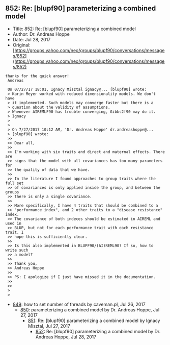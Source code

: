 ## 852: Re: [blupf90] parameterizing a combined model

- Title: 852: Re: [blupf90] parameterizing a combined model
- Author: Dr. Andreas Hoppe
- Date: Jul 28, 2017
- Original: [https://groups.yahoo.com/neo/groups/blupf90/conversations/messages/852](https://groups.yahoo.com/neo/groups/blupf90/conversations/messages/852)

```
thanks for the quick answer!
 Andreas

 On 07/27/17 18:01, Ignacy Misztal ignacy@... [blupf90] wrote:
 > Karin Meyer worked with reduced dimensionality models. We don't have 
 > it implemented. Such models may converge faster but there is a 
 > question about the validity of assumptions.
 > Whenever AIREMLF90 has trouble converging, Gibbs2f90 may do it.
 > Ignacy
 >
 >
 > On 7/27/2017 10:12 AM, 'Dr. Andreas Hoppe' dr.andreashoppe@...
 > [blupf90] wrote:
 >>
 >> Dear all,
 >>
 >> I'm working with six traits and direct and maternal effects. There are
 >> signs that the model with all covariances has too many parameters for
 >> the quality of data that we have.
 >>
 >> In the literature I found approaches to group traits where the full set
 >> of covariances is only applied inside the group, and between the groups
 >> there is only a single covariance.
 >>
 >> More specifically, I have 4 traits that should be combined to a
 >> "performance index", and 2 other traits to a "disease resistance" index.
 >> The covariance of both indeces should be estimated in AIREML and used in
 >> BLUP, but not for each performance trait with each resistance trait. I
 >> hope this is sufficiently clear.
 >>
 >> Is this also implemented in BLUPF90/(AI)REML90? If so, how to write such
 >> a model?
 >>
 >> Thank you,
 >> Andreas Hoppe
 >>
 >> PS: I apologize if I just have missed it in the documentation.
 >>
 >>
 >
 > 
```

- [849](0849.md): how to set number of threads by caveman.pl, Jul 26, 2017
    - [850](0850.md): parameterizing a combined model by Dr. Andreas Hoppe, Jul 27, 2017
        - [851](0851.md): Re: [blupf90] parameterizing a combined model by Ignacy Misztal, Jul 27, 2017
            - [852](0852.md): Re: [blupf90] parameterizing a combined model by Dr. Andreas Hoppe, Jul 28, 2017
